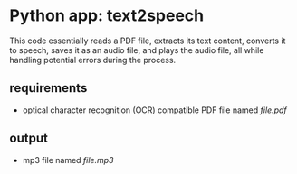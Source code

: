 # Python app: text2speech

This code essentially reads a PDF file, extracts its text content, converts it to speech, saves it as an audio file, and plays the audio file, all while handling potential errors during the process.


## requirements

-  optical character recognition (OCR) compatible PDF file named *file.pdf*


## output

- mp3 file named *file.mp3*
